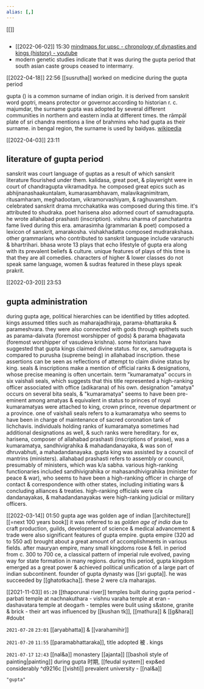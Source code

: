 ```yaml
---
alias: [,]
---
```

[[]]
```toc
```
- [[2022-06-02]] 15:30 [mindmaps for upsc - chronology of dynasties and kings (history) - youtube](https://youtu.be/s0u9tgrpfn0?t=465)
- modern genetic studies indicate that it was during the gupta period that south asian caste groups ceased to intermarry.

[[2022-04-18]] 22:56
[[susrutha]] worked on medicine during the gupta period

gupta () is a common surname of indian origin. it is derived from sanskrit word goptri, means protector or governor.according to historian r. c. majumdar, the surname gupta was adopted by several different communities in northern and eastern india at different times. the rāmpāl plate of sri chandra mentions a line of brahmins who had gupta as their surname. in bengal region, the surname is used by baidyas.
[wikipedia](https://en.wikipedia.org/wiki/gupta)

[[2022-04-03]] 23:11
## literature of gupta period
sanskrit was court language of guptas as a result of which sanskrit literature flourished under them. 
kalidasa, great poet, & playwright were in court of chandragupta vikramaditya.
he composed great epics such as abhijnanashaakuntalam, kumarasambhavam, malavikagnimitram, ritusamharam, meghadootam, vikramorvashiyam, & raghuvamsham.
celebrated sanskrit drama mrcchakatika was composed during this time. it's attributed to shudraka.
poet harisena also adorned court of samudragupta. he wrote allahabad prashasti (inscription).
vishnu sharma of panchatantra fame lived during this era.
amarasimha (grammarian & poet) composed a lexicon of sanskrit, amarakosha. vishakhadatta composed mudrarakshasa.
other grammarians who contributed to sanskrit language include vararuchi & bhartrihari.
bhasa wrote 13 plays that echo lifestyle of gupta era along with its prevalent beliefs & culture.
unique features of plays of this time is that
	they are all comedies.
	characters of higher & lower classes do not speak same language, women & sudras featured in these plays speak prakrit.

[[2022-03-20]] 23:53
## gupta administration
during gupta age, political hierarchies can be identified by titles adopted.
kings assumed titles such as maharajadhiraja, parama-bhattaraka & parameshvara.
they were also connected with gods through epithets such as parama-daivata (foremost worshipper of gods) & parama bhagavata (foremost worshipper of vasudeva krishna).
some historians have suggested that gupta kings claimed divine status. for ex, samudragupta is compared to purusha (supreme being) in allahabad inscription.
these assertions can be seen as reflections of attempt to claim divine status by king.
seals & inscriptions make a mention of official ranks & designations, whose precise meaning is often uncertain.
term "kumaramatya" occurs in six vaishali seals, which suggests that this title represented a high-ranking officer associated with office (adikarana) of his own.
designation "amatya" occurs on several bita seals, & "kumaramatya" seems to have been pre-eminent among amatyas & equivalent in status to princes of royal kumaramatyas were attached to king, crown prince, revenue department or a province.
one of vaishali seals refers to a kumaramatya who seems to have been in charge of maintenance of sacred coronation tank of lichchavis. individuals holding ranks of kumaramatya sometimes had additional designations as well, & such ranks were hereditary.
for ex, harisena, composer of allahabad prashasti (inscriptions of praise), was a kumaramatya, sandhivigrahika & mahadandanayaka, & was son of dhruvabhuti, a mahadandanayaka.
gupta king was assisted by a council of mantrins (ministers).
allahabad prashasti refers to assembly or council, presumably of ministers, which was k/a sabha.
various high-ranking functionaries included sandhivigrahika or mahasandhivigrahika (minister for peace & war), who seems to have been a high-ranking officer in charge of contact & correspondence with other states, including initiating wars & concluding alliances & treaties.
high-ranking officials were c/a dandanayakas, & mahadandanayakas were high-ranking judicial or military officers.

[[2022-03-14]] 01:50
gupta age was golden age of indian [[architecture]] [[=next 100 years book]]
it was referred to as *golden age of india* due to craft production, guilds, development of science & medical advancement & trade were also significant features of gupta empire.
gupta empire (320 ad to 550 ad) brought about a great amount of accomplishments in various fields.
after mauryan empire, many small kingdoms rose & fell.
in period from c. 300 to 700 ce, a classical pattern of imperial rule evolved, paving way for state formation in many regions.
during this period, gupta kingdom emerged as a great power & achieved political unification of a large part of indian subcontinent.
founder of gupta dynasty was [[sri gupta]].
he was succeeded by [[ghatotkacha]].
these 2 were c/a maharajas.

[[2021-11-03]] `05:20` [[thaporunai river]]
temples built during gupta period
		- parbati temple at nachnakuthara
		- vishnu varaha temple at eran
		- dashavatara temple at deogarh
	- temples were bulit using s&stone, granite & brick
	- their art was influenced by [[kushan tk]], [[mathura]] & [[g&hara]] #doubt 

`2021-07-28` `23:01`
[[aryabhatta]] & [[varahamihir]]

`2021-07-20` `11:55`
[[paramabhattaraka]], title adopted 被 . kings

`2021-07-17` `12:43`
[[nal&a]] monastery
[[ajanta]] [[basholi style of painting|painting]]
during gupta 时期, [[feudal system]] exp&ed considerably ^d9216c
[[vishti]] prevalent 
university - [[nal&a]]
```query 2021-10-30 00:42
"gupta"
```